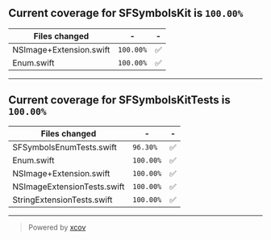 ## Current coverage for SFSymbolsKit is `100.00%`
Files changed | - | - 
--- | --- | ---
NSImage+Extension.swift | `100.00%` | :white_check_mark:
Enum.swift | `100.00%` | :white_check_mark:

---
## Current coverage for SFSymbolsKitTests is `100.00%`
Files changed | - | - 
--- | --- | ---
SFSymbolsEnumTests.swift | `96.30%` | :white_check_mark:
Enum.swift | `100.00%` | :white_check_mark:
NSImage+Extension.swift | `100.00%` | :white_check_mark:
NSImageExtensionTests.swift | `100.00%` | :white_check_mark:
StringExtensionTests.swift | `100.00%` | :white_check_mark:

---

> Powered by [xcov](https://github.com/nakiostudio/xcov)
